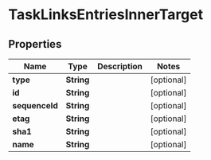 

# TaskLinksEntriesInnerTarget


## Properties

| Name | Type | Description | Notes |
|------------ | ------------- | ------------- | -------------|
|**type** | **String** |  |  [optional] |
|**id** | **String** |  |  [optional] |
|**sequenceId** | **String** |  |  [optional] |
|**etag** | **String** |  |  [optional] |
|**sha1** | **String** |  |  [optional] |
|**name** | **String** |  |  [optional] |



